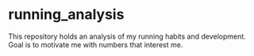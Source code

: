# running_analysis
This repository holds an analysis of my running habits and development. Goal is to motivate me with numbers that interest me.
